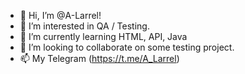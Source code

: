 - 👋 Hi, I’m @A-Larrel!
- 👀 I’m interested in QA / Testing.
- 🌱 I’m currently learning HTML, API, Java
- 💞️ I’m looking to collaborate on some testing project.
- 📫 My Telegram (https://t.me/A_Larrel)

<!---
A-Larrel/A-Larrel is a ✨ special ✨ repository because its `README.md` (this file) appears on your GitHub profile.
You can click the Preview link to take a look at your changes.
--->
